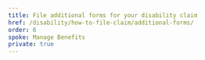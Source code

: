 ```yaml
---
title: File additional forms for your disability claim
href: /disability/how-to-file-claim/additional-forms/
order: 6
spoke: Manage Benefits
private: true
---
```


